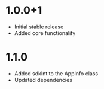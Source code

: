 # 1.0.0+1

* Initial stable release
* Added core functionality

# 1.1.0

* Added sdkInt to the AppInfo class
* Updated dependencies